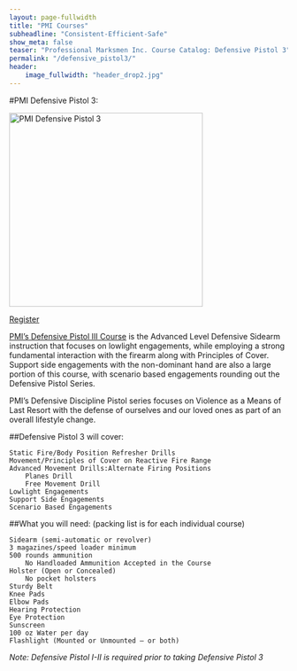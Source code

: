```yaml
---
layout: page-fullwidth
title: "PMI Courses"
subheadline: "Consistent-Efficient-Safe"
show_meta: false
teaser: "Professional Marksmen Inc. Course Catalog: Defensive Pistol 3"
permalink: "/defensive_pistol3/"
header:
    image_fullwidth: "header_drop2.jpg"
---
```



#PMI Defensive Pistol 3:

<a href="https://store.professionalmarksmen.com/index.php?l=product_detail&p=5" target="_blank"><img src="http://professionalmarksmen.com/images/defpist3.jpg" alt="PMI Defensive Pistol 3" style="width:350px;height:350px;">

<a href="https://store.professionalmarksmen.com/index.php?l=product_detail&p=5" class="button round">Register</a>


[PMI’s Defensive Pistol III Course][3] is the Advanced Level Defensive Sidearm instruction that focuses on lowlight engagements, while employing a strong fundamental interaction with the firearm along with Principles of Cover. Support side engagements with the non-dominant hand are also a large portion of this course, with scenario based engagements rounding out the Defensive Pistol Series.

PMI’s Defensive Discipline Pistol series focuses on Violence as a Means of Last Resort with the defense of ourselves and our loved ones as part of an overall lifestyle change.

##Defensive Pistol 3 will cover:

    Static Fire/Body Position Refresher Drills
    Movement/Principles of Cover on Reactive Fire Range
    Advanced Movement Drills:Alternate Firing Positions
        Planes Drill
        Free Movement Drill
    Lowlight Engagements
    Support Side Engagements
    Scenario Based Engagements



##What you will need:  (packing list is for each individual course)

    Sidearm (semi-automatic or revolver)
    3 magazines/speed loader minimum
    500 rounds ammunition
        No Handloaded Ammunition Accepted in the Course
    Holster (Open or Concealed)
        No pocket holsters
    Sturdy Belt
    Knee Pads
    Elbow Pads
    Hearing Protection
    Eye Protection
    Sunscreen
    100 oz Water per day
    Flashlight (Mounted or Unmounted – or both)

*Note: Defensive Pistol I-II is required prior to taking Defensive Pistol 3*


 [1]: https://store.professionalmarksmen.com/index.php?l=product_detail&p=1
 [2]: https://store.professionalmarksmen.com/index.php?l=product_detail&p=4
 [3]: https://store.professionalmarksmen.com/index.php?l=product_detail&p=5
 [4]: #
 [5]: #
 [6]: #
 [7]: #
 [8]: #
 [9]: #
 [10]: #